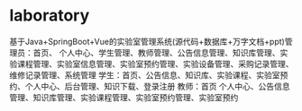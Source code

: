# laboratory
基于Java+SpringBoot+Vue的实验室管理系统(源代码+数据库+万字文档+ppt)管理员：首页、 个人中心、学生管理、教师管理、公告信息管理、知识库管理、实验课程管理、实验室信息管理、实验室预约管理、实验设备管理、采购记录管理、维修记录管理、系统管理  学生：首页、公告信息、知识库、实验课程、实验室预约、个人中心、后台管理、知识下载、登录注册  教师：首页 个人中心、公告信息管理、知识库管理、实验课程管理、实验室预约管理、实验室预约
